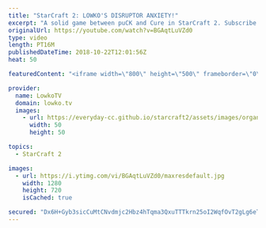 ```yaml
---
title: "StarCraft 2: LOWKO'S DISRUPTOR ANXIETY!"
excerpt: "A solid game between puCK and Cure in StarCraft 2. Subscribe for more videos: http://lowko.tv/youtube Massive Neural Parasite: https://goo.gl/yX3tHx  Stalkers and Disruptors were the name of the game in Protoss vs Protoss for a long time, however, puCK shows us that with good control that kind of play"
originalUrl: https://youtube.com/watch?v=BGAqtLuVZd0
type: video
length: PT16M
publishedDateTime: 2018-10-22T12:01:56Z
heat: 50

featuredContent: "<iframe width=\"800\" height=\"500\" frameborder=\"0\" src=\"https://www.youtube.com/embed/BGAqtLuVZd0\" allow=\"accelerometer; autoplay; encrypted-media; gyroscope; picture-in-picture\" allowfullscreen></iframe>"

provider:
  name: LowkoTV
  domain: lowko.tv
  images:
    - url: https://everyday-cc.github.io/starcraft2/assets/images/organizations/lowko.tv-50x50.jpg
      width: 50
      height: 50

topics:
  - StarCraft 2

images:
  - url: https://i.ytimg.com/vi/BGAqtLuVZd0/maxresdefault.jpg
    width: 1280
    height: 720
    isCached: true

secured: "Dx6H+Gyb3sicCuMtCNvdmjc2Hbz4hTqma3QxuTTTkrn25oI2WqfOvT2gLg6eT/xgmlWo+VW/nJXrtB7QtU+zHVn3YdH83qjDST8wvb5ke0p4IEdHM/gIq7lSHbCBGKwPt3bz3rrEdW6x+BQlP3nvwTEKTj45TU78Z77THbDaDYyyw+Zs3naMrJzBKIHpGbAJxKJDpPANxLAiIOKhE2HGJ7S6FH+76BuQa258O/jHB0PHJZc95Kjs4ls8pfGzlKxXiDac4bQwQrxth95vkUMDHJc7ot2LJIpRVftQhFx5lN3Z6HGmbhNPbz5/Fe2LJGkyZ6vMT0b43ZsvEtyc3CySohImpf2JjE5clO8fLWhmQKxyX8OFHZD3aROwEdVhvON2s4lrHD2Sononp8mRPoD5sfKbiXMHXvfdoG9UCvFk51Q=;vFfBHWDueqfLQfoN4bgpDw=="
---
```


